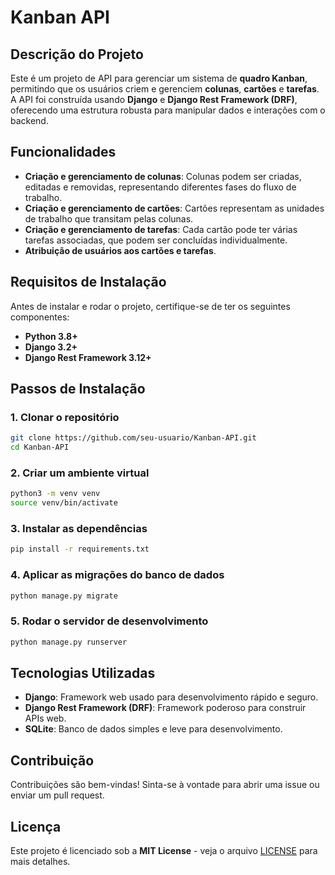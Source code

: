 
# Kanban API

## Descrição do Projeto

Este é um projeto de API para gerenciar um sistema de **quadro Kanban**, permitindo que os usuários criem e gerenciem **colunas**, **cartões** e **tarefas**. A API foi construída usando **Django** e **Django Rest Framework (DRF)**, oferecendo uma estrutura robusta para manipular dados e interações com o backend.

## Funcionalidades

- **Criação e gerenciamento de colunas**: Colunas podem ser criadas, editadas e removidas, representando diferentes fases do fluxo de trabalho.
- **Criação e gerenciamento de cartões**: Cartões representam as unidades de trabalho que transitam pelas colunas.
- **Criação e gerenciamento de tarefas**: Cada cartão pode ter várias tarefas associadas, que podem ser concluídas individualmente.
- **Atribuição de usuários aos cartões e tarefas**.

## Requisitos de Instalação

Antes de instalar e rodar o projeto, certifique-se de ter os seguintes componentes:

- **Python 3.8+**
- **Django 3.2+**
- **Django Rest Framework 3.12+**

## Passos de Instalação

### 1. Clonar o repositório

```bash
git clone https://github.com/seu-usuario/Kanban-API.git
cd Kanban-API
```

### 2. Criar um ambiente virtual

```bash
python3 -m venv venv
source venv/bin/activate
```

### 3. Instalar as dependências

```bash
pip install -r requirements.txt
```

### 4. Aplicar as migrações do banco de dados

```bash
python manage.py migrate
```

### 5. Rodar o servidor de desenvolvimento

```bash
python manage.py runserver
```

## Tecnologias Utilizadas

- **Django**: Framework web usado para desenvolvimento rápido e seguro.
- **Django Rest Framework (DRF)**: Framework poderoso para construir APIs web.
- **SQLite**: Banco de dados simples e leve para desenvolvimento.

## Contribuição

Contribuições são bem-vindas! Sinta-se à vontade para abrir uma issue ou enviar um pull request.

## Licença

Este projeto é licenciado sob a **MIT License** - veja o arquivo [LICENSE](LICENSE) para mais detalhes.
